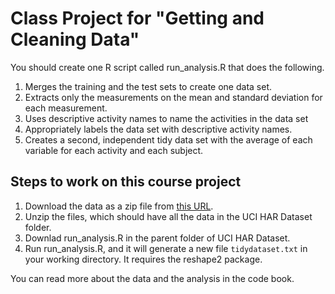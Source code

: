 # Class Project for "Getting and Cleaning Data"

You should create one R script called run_analysis.R that does the following.

1. Merges the training and the test sets to create one data set.
2. Extracts only the measurements on the mean and standard deviation for each measurement.
3. Uses descriptive activity names to name the activities in the data set
4. Appropriately labels the data set with descriptive activity names.
5. Creates a second, independent tidy data set with the average of each variable for each activity and each subject.

## Steps to work on this course project

1. Download the data as a zip file from [this URL](https://d396qusza40orc.cloudfront.net/getdata%2Fprojectfiles%2FUCI%20HAR%20Dataset.zip).
2. Unzip the files, which should have all the data in the UCI HAR Dataset folder.
3. Downlad run_analysis.R in the parent folder of UCI HAR Dataset.
4. Run run_analysis.R, and it will generate a new file ```tidydataset.txt``` in your working directory. It requires the reshape2 package.

You can read more about the data and the analysis in the code book.

